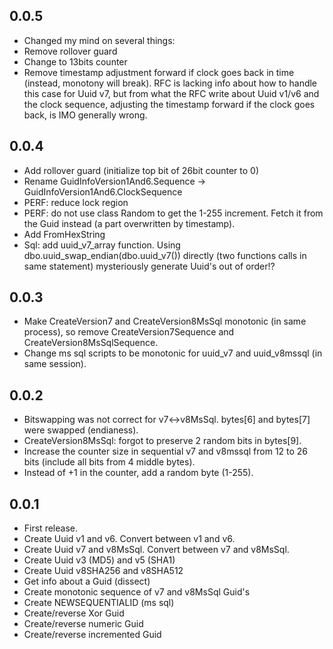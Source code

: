 ## 0.0.5
* Changed my mind on several things:
* Remove rollover guard
* Change to 13bits counter
* Remove timestamp adjustment forward if clock goes back in time (instead, monotony will break). 
  RFC is lacking info about how to handle this case for Uuid v7, but from what the RFC write about Uuid v1/v6 and the clock sequence,
  adjusting the timestamp forward if the clock goes back, is IMO generally wrong.

## 0.0.4
* Add rollover guard (initialize top bit of 26bit counter to 0)
* Rename GuidInfoVersion1And6.Sequence -> GuidInfoVersion1And6.ClockSequence
* PERF: reduce lock region
* PERF: do not use class Random to get the 1-255 increment. Fetch it from the Guid instead (a part overwritten by timestamp).
* Add FromHexString
* Sql: add uuid_v7_array function. Using dbo.uuid_swap_endian(dbo.uuid_v7()) directly (two functions calls in same statement) mysteriously generate Uuid's out of order!?

## 0.0.3
* Make CreateVersion7 and CreateVersion8MsSql monotonic (in same process), so remove CreateVersion7Sequence and CreateVersion8MsSqlSequence.
* Change ms sql scripts to be monotonic for uuid_v7 and uuid_v8mssql (in same session).

## 0.0.2
* Bitswapping was not correct for v7<->v8MsSql. bytes[6] and bytes[7] were swapped (endianess).
* CreateVersion8MsSql: forgot to preserve 2 random bits in bytes[9].
* Increase the counter size in sequential v7 and v8mssql from 12 to 26 bits (include all bits from 4 middle bytes).
* Instead of +1 in the counter, add a random byte (1-255).

## 0.0.1
* First release.
* Create Uuid v1 and v6. Convert between v1 and v6.
* Create Uuid v7 and v8MsSql. Convert between v7 and v8MsSql.
* Create Uuid v3 (MD5) and v5 (SHA1)
* Create Uuid v8SHA256 and v8SHA512
* Get info about a Guid (dissect)
* Create monotonic sequence of v7 and v8MsSql Guid's
* Create NEWSEQUENTIALID (ms sql)
* Create/reverse Xor Guid
* Create/reverse numeric Guid
* Create/reverse incremented Guid

